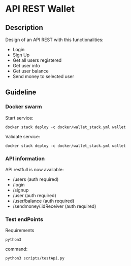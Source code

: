 # API REST Wallet
## Description
Design of an API REST with this functionalities:
- Login
- Sign Up
- Get all users registered
- Get user info
- Get user balance
- Send money to selected user

## Guideline
### Docker swarm
Start service:
```
docker stack deploy -c docker/wallet_stack.yml wallet
```
Validate service:
```
docker stack deploy -c docker/wallet_stack.yml wallet
```
### API information
API restfull is now available:
 - /users                   (auth required)
 - /login                   
 - /signup
 - /user                    (auth required)
 - /user/balance            (auth required)
 - /sendmoney/:idReceiver   (auth required)

### Test endPoints
Requirements
```
python3
```
command:
```
python3 scripts/testApi.py
```
